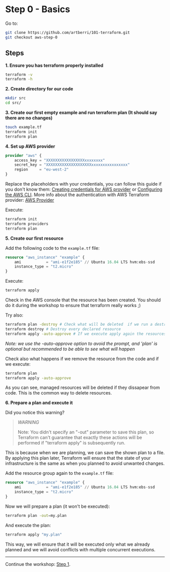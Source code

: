 # Step 0 - Basics

Go to:

```bash
git clone https://github.com/artberri/101-terraform.git
git checkout aws-step-0
```

## Steps

**1\. Ensure you has terraform properly installed**

```bash
terraform -v
terraform -h
```

**2\. Create directory for our code**

```bash
mkdir src
cd src/
```

**3\. Create our first empty example and run terraform plan (It should say there are no changes)**

```bash
touch example.tf
terraform init
terraform plan
```

**4\. Set up AWS provider**

```tf
provider "aws" {
    access_key = "XXXXXXXXXXXXXXXXXxxxxxxxx"
    secret_key = "XXXXXXXXXXXXXXXXXXXXxxxxxxxxxxxxxxxx"
    region     = "eu-west-2"
}
```

Replace the placeholders with your credentials, you can follow this guide if you don't know them:
[Creating credentials for AWS provider](https://docs.aws.amazon.com/IAM/latest/UserGuide/id_credentials_access-keys.html#Using_CreateAccessKey) or [Configuring the AWS CLI](https://docs.aws.amazon.com/cli/latest/userguide/cli-chap-getting-started.html).
More info about the authentication with AWS Terraform provider: [AWS Provider](https://www.terraform.io/docs/providers/aws/index.html)

Execute:

```bash
terraform init
terraform providers
terraform plan
```

**5\. Create our first resource**

Add the following code to the `example.tf` file:

```tf
resource "aws_instance" "example" {
    ami           = "ami-e1f2e185" // Ubuntu 16.04 LTS hvm:ebs-ssd
    instance_type = "t2.micro"
}
```

Execute:

```bash
terraform apply
```

Check in the AWS console that the resource has been created. You should do it during the workshop to ensure that terraform really works ;)

Try also:

```bash
terraform plan -destroy # Check what will be deleted  if we run a destroy command
terraform destroy # Destroy every declared resource
terraform apply -auto-approve # If we execute apply again the resources will be regenerated
```

*Note: we use the -auto-approve option to avoid the prompt, and 'plan' is optional but recommended to be able to see what will happen*

Check also what happens if we remove the resource from the code and if we execute:

```bash
terraform plan
terraform apply -auto-approve
```

As you can see, managed resources will be deleted if they dissapear from code. This is the common way to delete resources.

**6\. Prepare a plan and execute it**

Did you notice this warning?

> *WARNING*
>
> Note: You didn't specify an "-out" parameter to save this plan, so Terraform
> can't guarantee that exactly these actions will be performed if
> "terraform apply" is subsequently run.

This is because when we are planning, we can save the shown plan to a file.
By applying this plan later, Terraform will ensure
that the state of your infrastructure is the same as when you planned to avoid
unwanted changes.

Add the resource group again to the `example.tf` file:

```tf
resource "aws_instance" "example" {
    ami           = "ami-e1f2e185" // Ubuntu 16.04 LTS hvm:ebs-ssd
    instance_type = "t2.micro"
}
```

Now we will prepare a plan (it won't be executed):

```bash
terraform plan -out=my.plan
```

And execute the plan:

```bash
terraform apply "my.plan"
```

This way, we will ensure that it will be executed only what we already planned and we will avoid conflicts with multiple concurrent executions.

---

Continue the workshop: [Step 1](https://github.com/artberri/101-terraform/tree/master/guide/aws/step-1.md).
